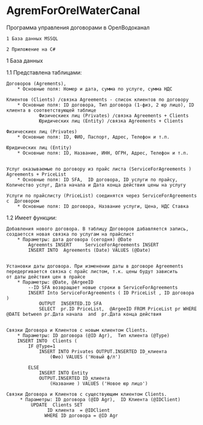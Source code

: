 # AgremForOrelWaterCanal
Программа управления договорами в ОрелВодоканал

    1 База данных MSSQL

    2 Приложение на C#


1 База данных

1.1 Представлена таблицами:

    Договоров (Agrements),
        * Основные поля: Номер и дата, сумма по услуге, сумма НДС
        
    Клиентов (Clients) /связка Agreements - список клиентов по договору
        * Основные поля: ID договора, Тип договора (1-физ, 2 юр лицо), ID клиента в соответствующей таблице
                Физическиех лиц (Privates) /связка Agreements + Clients
                Юридических лиц (Entity) /связка Agreements + Clients
     
    Физическиех лиц (Privates)
        * Основные поля: ID, ФИО, Паспорт, Адрес, Телефон и т.п.

    Юридических лиц (Entity)
        * Основные поля: ID, Название, ИНН, ОГРН, Адрес, Телефон и т.п.

                
    Услуг оказываемые по договору из прайс листа (ServiceForAgreements ) Agreements + PriceList
        * Основные поля: ID SFA,  ID договора, ID услуги по прайсу, Количество услуг, Дата начала и Дата конца действия цены на услугу
        
    Услуги по прайслисту (PriceList) соединятся через ServiceForAgreements с  Договором
        * Основные поля: ID договора, Название услуги, Цена, НДС Ставка
    

1.2 Имеет функции:
    
    Добавления нового договора. В таблицу Договоров дабавляется запись, создаетсся новая связка по услугам на прайслист
        * Параметры: дата договора (сегодня) @Date
            Agreemnts INSERT     ServiceForAgreements INSERT 
            INSERT INTO  Agreements (Date) VALUES (@Date)
        
    
    Установки даты договора. При изменении даты в договоре Agreements передергивается связка с прайс листом, т.к. цены будут зависить
    от даты действия цен в прайсе
        * Параметры: @Date, @ArgeeID
            --ID SFA возвращает новые строки в ServiceForAgreements
            INSERT Into ServiceForAgreements ( ID PriceList , ID договора ) 
                OUTPUT  INSERTED.ID SFA
                SELECT  pr.ID PriceList,  @ArgeeID FROM PriceList pr WHERE   @DATE between pr.Дата начала  and  pr.Дата конца действия
            

    Связки Договора и Клиентов c новым клиентом Clients.
        * Параметры: ID договора (@ID Agr),  Тип клиента (@Type)
        INSERT INTO  Clients (
            IF @Type=1
                INSERT INTO Privates OUTPUT.INSERTED ID_клиента
                    (Фио) VALUES ('Новый ф/л')
                
            ELSE  
                INSERT INTO Entity 
                OUTPUT.INSERTED ID_клиента 
                    (Название ) VALUES ('Новое юр лицо')

    Связки Договора и Клиентов с существующим клиентом Clients.
         * Параметры: ID договора (@ID Agr),  ID Клиента (@IDClient)
             UPDATE  Clients SET 
                   ID клиента  = @IDClient
                  WHERE ID договора = @ID Agr 
            
    
    
    
